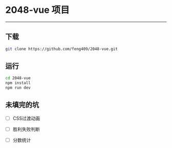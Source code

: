 # 2048-vue 项目
-----
## 下载

```bash
git clone https://github.com/feng409/2048-vue.git
```

## 运行

```bash
cd 2048-vue
npm install
npm run dev
```

## 未填完的坑

- [ ] CSS过渡动画
- [ ] 胜利失败判断
- [ ] 分数统计

